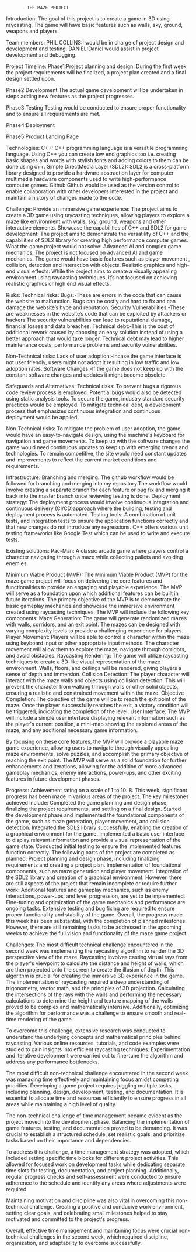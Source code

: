 			THE MAZE PROJECT

Introduction:
The goal of this project is to create a game in 3D using raycasting. The game will have basic features such as walls, sky, ground, weapons and players.

Team members:
PHIL COLLINS:I would be in charge of project design and development and testing.
DANIEL:Daniel would assist in project development and debugging.

Project Timeline:
Phase1:Project planning and  design:
During the first week the project requirements will be finalized, a project plan created and a final  design settled upon.

Phase2:Development
The actual game development will be undertaken in steps adding new features as the project progresses.

Phase3:Testing
Testing would be conducted to ensure proper functionality and to ensure all requirements are met.

Phase4:Deployment

Phase5:Product Landing Page

Technologies:
C++: C++ programming language is a versatile programming language. Using C++ you can create low end graphics too i.e. creating basic shapes and words with stylish fonts and adding colors to them can be done using c++.
Simple DirectMedia Layer (SDL2): SDL2 is a  cross-platform library designed to provide a hardware abstraction layer  for computer multimedia hardware components used  to write high-performance computer games.
Github:Github would be used as the version control to enable collaboration with other developers interested in the project and maintain a history of changes made to the code.


Challenge:
Provide an immersive game experience: The project aims to create a 3D game using raycasting techniques, allowing players to explore a maze like environment with walls, sky, ground, weapons and other interactive elements.
Showcase the capabilities of C++ and SDL2 for game development: The project ams to demonstrate the versatility of C++ and the capabilities of SDL2 library for creating high performance computer games.
What the game project would not solve:
Advanced AI and complex game mechanics: The project is not focused on advanced AI and game mechanics. The game would have basic features such as player movement , collision, detection and interaction with objects.
Realistic graphics and high-end visual effects: While the project  aims to create a visually appealing environment using raycasting techniques, it’s not focused on achieving realistic graphics or high end visual effects.

Risks:
Technical risks:
Bugs:-These are errors in the code that can cause the website to malfunction. Bugs can be costly and hard to fix and can damage the website’s hype and reputation.
Security Vulnerabilities:-These are weaknesses in the website’s code that can be exploited by attackers or hackers.The security vulnerabilities can lead to reputational damage, financial losses and data breaches.
Technical debt:-This is the cost  of additional  rework caused by choosing an easy solution instead of using a better approach that would take longer. Technical debt may lead to higher maintenance costs, performance problems and security vulnerabilities.

Non-Technical risks:
Lack of user adoption:-Incase the game interface is not user friendly, users might not adopt it resulting in low traffic and low adoption rates.
Software Changes:-If the game  does not keep up with the constant software changes and updates  it might become obsolete.

Safeguards and Alternatives:
Technical risks:
To  prevent bugs a rigorous code review process is employed. Potential bugs would also be detected using static analysis tools.
To secure the game, industry standard security practices would be employed.
To mitigate technical debt, a development process that emphasizes continuous integration and continuous deployment would be applied.

Non-Technical risks:
To mitigate the problem of user adoption, the game would have an easy-to-navigate design, using the machine's keyboard for navigation and game movements.
To keep up with the software changes the game  would need continuous updates to keep up with emerging trends and technologies.
To remain competitive, the site would need constant updates and improvements to reflect the current market conditions and requirements.




Infrastructure:
Branching and merging:
The github workflow would be followed for branching and merging into my repository.The workflow would involve creating a separate branch for each feature or bug fix and merging it back into the master branch once reviewing testing is done.
Deployment strategy:
The deployment process would involve continuous integration and continuous delivery (CI/CD)approach where the building, testing and deployment process is automated.
Testing tools:
A combination of unit tests, and integration tests  to ensure the application functions correctly  and that new changes do not introduce any regressions. C++ offers various unit testing frameworks like Google Test which can be used to write and execute tests.

Existing solutions:
Pac-Man: A classic arcade game where players control a character  navigating through a maze while collecting pallets and avoiding enemies.

Minimum Viable Product (MVP):
The Minimum Viable Product (MVP) for the maze game project will focus on delivering the core features and functionalities to provide an engaging and playable experience. The MVP will serve as a foundation upon which additional features can be built in future iterations. The primary objective of the MVP is to demonstrate the basic gameplay mechanics and showcase the immersive environment created using raycasting techniques.
The MVP will include the following key components:
Maze Generation: The game will generate randomized mazes with walls, corridors, and an exit point. The mazes can be designed with varying complexity levels to provide a challenging experience for players.
Player Movement: Players will be able to control a character within the maze using keyboard input or other appropriate input methods. The character movement will allow them to explore the maze, navigate through corridors, and avoid obstacles.
Raycasting Rendering: The game will utilize raycasting techniques to create a 3D-like visual representation of the maze environment. Walls, floors, and ceilings will be rendered, giving players a sense of depth and immersion.
Collision Detection: The player character will interact with the maze walls and objects using collision detection. This will prevent the character from walking through walls or other solid objects, ensuring a realistic and constrained movement within the maze.
Objective Completion: The objective of the game will be to reach the exit point of the maze. Once the player successfully reaches the exit, a victory condition will be triggered, indicating the completion of the level.
User Interface: The MVP will include a simple user interface displaying relevant information such as the player's current position, a mini-map showing the explored areas of the maze, and any additional necessary game information.

By focusing on these core features, the MVP will provide a playable maze game experience, allowing users to navigate through visually appealing maze environments, solve puzzles, and accomplish the primary objective of reaching the exit point. The MVP will serve as a solid foundation for further enhancements and iterations, allowing for the addition of more advanced gameplay mechanics, enemy interactions, power-ups, and other exciting features in future development phases.

Progress:
Achievement rating  on a scale of 1 to 10: 8.
This week, significant progress has been made in various areas of the project. The key milestones achieved include:
Completed the game planning and design phase, finalizing the project requirements, and settling on a final design.
Started the development phase and implemented the foundational components of the game, such as maze generation, player movement, and collision detection.
Integrated the SDL2 library successfully, enabling the creation of a graphical environment for the game.
Implemented a basic user interface to display relevant information and provide a visual representation of the game state.
Conducted initial testing to ensure the implemented features function correctly.
The following parts of the project are completed as planned:
Project planning and design phase, including finalizing requirements and creating a project plan.
Implementation of foundational components, such as maze generation and player movement.
Integration of the SDL2 library and creation of a graphical environment.
However, there are still aspects of the project that remain incomplete or require further work:
Additional features and gameplay mechanics, such as enemy interactions, power-ups, and level progression, are yet to be implemented.
Fine-tuning and optimization of the game mechanics and performance are ongoing tasks.
Extensive testing and bug fixing are required to ensure proper functionality and stability of the game.
Overall, the progress made this week has been substantial, with the completion of planned milestones. However, there are still remaining tasks to be addressed in the upcoming weeks to achieve the full vision and functionality of the maze game project.

Challenges:
The most difficult technical challenge encountered in the second week was implementing the raycasting algorithm to render the 3D perspective view of the maze. Raycasting involves casting virtual rays from the player's viewpoint to calculate the distance and height of walls, which are then projected onto the screen to create the illusion of depth. This algorithm is crucial for creating the immersive 3D experience in the game.
The implementation of raycasting required a deep understanding of trigonometry, vector math, and the principles of 3D projection. Calculating the intersections of the rays with the walls and performing the necessary calculations to determine the height and texture mapping of the walls proved to be complex and mathematically intensive. Additionally, optimizing the algorithm for performance was a challenge to ensure smooth and real-time rendering of the game.

To overcome this challenge, extensive research was conducted to understand the underlying concepts and mathematical principles behind raycasting. Various online resources, tutorials, and code examples were studied to gain insights into efficient raycasting techniques. Experimentation and iterative development were carried out to fine-tune the algorithm and address any performance bottlenecks.

The most difficult non-technical challenge encountered in the second week was managing time effectively and maintaining focus amidst competing priorities. Developing a game project requires juggling multiple tasks, including planning, design, development, testing, and documentation. It is essential to allocate time and resources efficiently to ensure progress in all areas while maintaining a high level of quality.

The non-technical challenge of time management became evident as the project moved into the development phase. Balancing the implementation of game features, testing, and documentation proved to be demanding. It was crucial to establish a structured schedule, set realistic goals, and prioritize tasks based on their importance and dependencies.

To address this challenge, a time management strategy was adopted, which included setting specific time blocks for different project activities. This allowed for focused work on development tasks while dedicating separate time slots for testing, documentation, and project planning. Additionally, regular progress checks and self-assessment were conducted to ensure adherence to the schedule and identify any areas where adjustments were required.

Maintaining motivation and discipline was also vital in overcoming this non-technical challenge. Creating a positive and conducive work environment, setting clear goals, and celebrating small milestones helped to stay motivated and committed to the project's progress.

Overall, effective time management and maintaining focus were crucial non-technical challenges in the second week, which required discipline, organization, and adaptability to overcome successfully.

